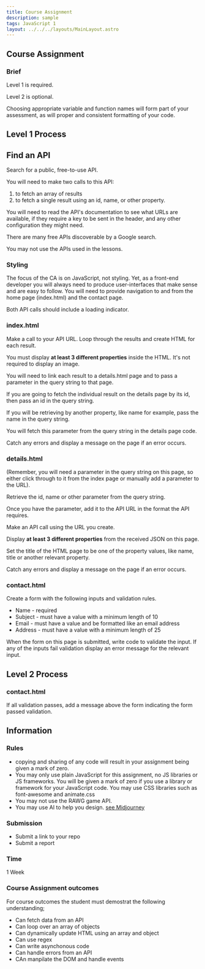 ```yaml
---
title: Course Assignment
description: sample
tags: JavaScript 1
layout: ../../../layouts/MainLayout.astro
---
```


## Course Assignment

### Brief

Level 1 is required.

Level 2 is optional.

Choosing appropriate variable and function names will form part of your assessment, as will proper and consistent formatting of your code.

## Level 1 Process

## Find an API

Search for a public, free-to-use API.

You will need to make two calls to this API:

1. to fetch an array of results
2. to fetch a single result using an id, name, or other property.

You will need to read the API's documentation to see what URLs are available, if they require a key to be sent in the header, and any other configuration they might need.

There are many free APIs discoverable by a Google search.

You may not use the APIs used in the lessons.

### Styling

The focus of the CA is on JavaScript, not styling. Yet, as a front-end developer you will always need to produce user-interfaces that make sense and are easy to follow. You will need to provide navigation to and from the home page (index.html) and the contact page.

Both API calls should include a loading indicator.

### index.html

Make a call to your API URL. Loop through the results and create HTML for each result.

You must display **at least 3 different properties** inside the HTML. It's not required to display an image.

You will need to link each result to a details.html page and to pass a parameter in the query string to that page.

If you are going to fetch the individual result on the details page by its id, then pass an id in the query string.

If you will be retrieving by another property, like name for example, pass the name in the query string.

You will fetch this parameter from the query string in the details page code.

Catch any errors and display a message on the page if an error occurs.

### details.html

(Remember, you will need a parameter in the query string on this page, so either click through to it from the index page or manually add a parameter to the URL).

Retrieve the id, name or other parameter from the query string.

Once you have the parameter, add it to the API URL in the format the API requires.

Make an API call using the URL you create.

Display **at least 3 different properties** from the received JSON on this page.

Set the title of the HTML page to be one of the property values, like name, title or another relevant property.

Catch any errors and display a message on the page if an error occurs.

### contact.html

Create a form with the following inputs and validation rules.

- Name - required
- Subject - must have a value with a minimum length of 10
- Email - must have a value and be formatted like an email address
- Address - must have a value with a minimum length of 25

When the form on this page is submitted, write code to validate the input. If any of the inputs fail validation display an error message for the relevant input.

## Level 2 Process

### contact.html

If all validation passes, add a message above the form indicating the form passed validation.

## Information

### Rules

- copying and sharing of any code will result in your assignment being given a mark of zero.
- You may only use plain JavaScript for this assignment, no JS libraries or JS frameworks. You will be given a mark of zero if you use a library or framework for your JavaScript code. You may use CSS libraries such as font-awesome and animate.css
- You may not use the RAWG game API.
- You may use AI to help you design. [see Midjourney](https://midjourney.com/home/?callbackUrl=%2Fapp%2F)

### Submission

- Submit a link to your repo
- Submit a report

### Time

1 Week

### Course Assignment outcomes

For course outcomes the student must demostrat the following understanding;

- Can fetch data from an API
- Can loop over an array of objects
- Can dynamically update HTML using an array and object
- Can use regex
- Can write asynchonous code
- Can handle errors from an API
- CAn manpilate the DOM and handle events
